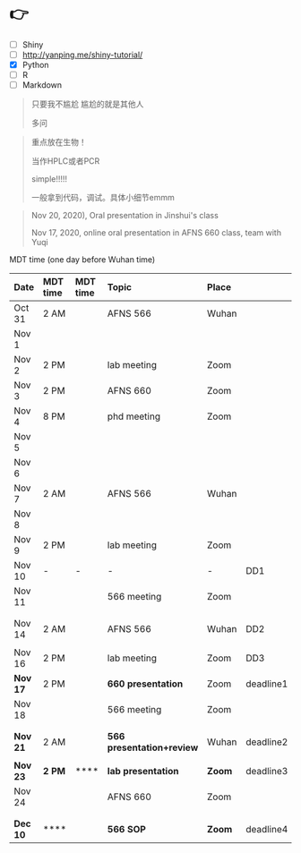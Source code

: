 # 👉

* [ ] Shiny 
* [ ] http://yanping.me/shiny-tutorial/
* [x] Python
* [ ] R
* [ ] Markdown

> 只要我不尴尬  尴尬的就是其他人
>
> 多问



> 重点放在生物！
>
> 当作HPLC或者PCR
>
> simple!!!!!
>
> 一般拿到代码，调试。具体小细节emmm



> Nov 20, 2020\), Oral presentation in Jinshui's class
>
> Nov 17, 2020, online oral presentation in AFNS 660 class, team with Yuqi

MDT time \(one day before Wuhan time\)

| Date | MDT time | MDT time | Topic | Place |  |
| :--- | :--- | :--- | :--- | :--- | :--- |
| Oct 31 | 2 AM |  | AFNS 566 | Wuhan |  |
| Nov 1 |  |  |  |  |  |
| Nov 2 | 2 PM |  | lab meeting | Zoom |  |
| Nov 3 | 2 PM |  | AFNS 660 | Zoom |  |
| Nov 4 | 8 PM |  | phd meeting | Zoom |  |
| Nov 5 |  |  |  |  |  |
| Nov 6 |  |  |  |  |  |
| Nov 7 | 2 AM |  | AFNS 566 | Wuhan |  |
| Nov 8 |  |  |  |  |  |
| Nov 9 | 2 PM |  | lab meeting | Zoom |  |
| Nov 10 | - | - | - | - | DD1 |
| Nov 11 |  |  | 566 meeting | Zoom |  |
|  |  |  |  |  |  |
|  |  |  |  |  |  |
| Nov 14 | 2 AM |  | AFNS 566 | Wuhan | DD2 |
|  |  |  |  |  |  |
| Nov 16 | 2 PM |  | lab meeting | Zoom | DD3 |
| **Nov 17** | 2 PM |  | **660 presentation** | Zoom | deadline1 |
| Nov 18 |  |  | 566 meeting | Zoom |  |
|  |  |  |  |  |  |
|  |  |  |  |  |  |
| **Nov 21** | 2 AM |  | **566 presentation+review** | Wuhan | deadline2 |
|  |  |  |  |  |  |
| **Nov 23** | **2 PM** | \*\*\*\* | **lab presentation**  | **Zoom** | deadline3 |
| Nov 24 |  |  | AFNS 660 | Zoom |  |
|  |  |  |  |  |  |
|  |  |  |  |  |  |
| **Dec 10** | \*\*\*\* |  | **566 SOP** | **Zoom** | deadline4 |



